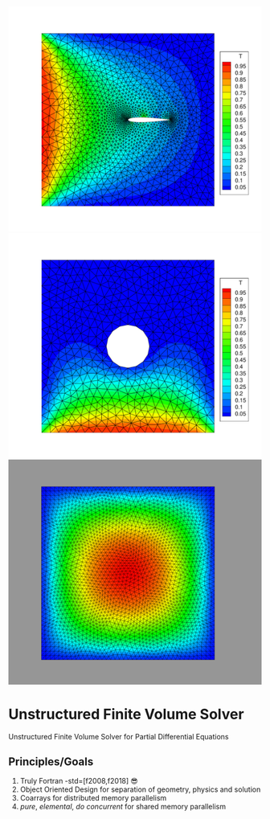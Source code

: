 ![alt text](https://github.com/komahanb/unstructured-finite-volume/blob/master/doc/airfoil.png)
![alt text](https://github.com/komahanb/unstructured-finite-volume/blob/master/doc/cylinder.png)
![alt text](https://github.com/komahanb/unstructured-finite-volume/blob/master/doc/poisson.png)

# Unstructured Finite Volume Solver

Unstructured Finite Volume Solver for Partial Differential Equations

## Principles/Goals

1. Truly Fortran -std=[f2008,f2018] :sunglasses:
2. Object Oriented Design for separation of geometry, physics and solution
3. Coarrays for distributed memory parallelism
4. *pure*, *elemental*, *do concurrent* for shared memory parallelism